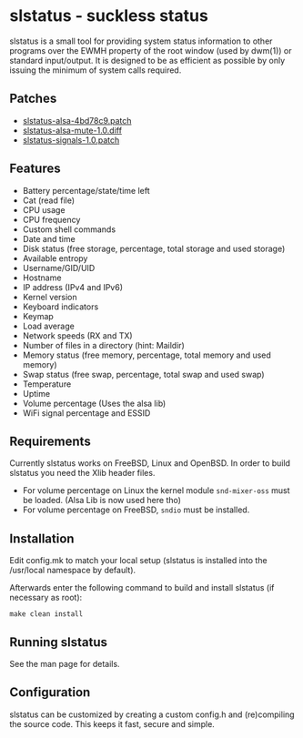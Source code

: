 slstatus - suckless status
==========================
slstatus is a small tool for providing system status information to other
programs over the EWMH property of the root window (used by dwm(1)) or
standard input/output. It is designed to be as efficient as possible by
only issuing the minimum of system calls required.

Patches
-------
-   [slstatus-alsa-4bd78c9.patch](https://tools.suckless.org/slstatus/patches/alsa/slstatus-alsa-4bd78c9.patch)
-   [slstatus-alsa-mute-1.0.diff](https://tools.suckless.org/slstatus/patches/alsa/slstatus-alsa-mute-1.0.diff)
-   [slstatus-signals-1.0.patch](https://tools.suckless.org/slstatus/patches/signals/slstatus-signals-1.0.patch)

Features
--------
-   Battery percentage/state/time left
-   Cat (read file)
-   CPU usage
-   CPU frequency
-   Custom shell commands
-   Date and time
-   Disk status (free storage, percentage, total storage and used storage)
-   Available entropy
-   Username/GID/UID
-   Hostname
-   IP address (IPv4 and IPv6)
-   Kernel version
-   Keyboard indicators
-   Keymap
-   Load average
-   Network speeds (RX and TX)
-   Number of files in a directory (hint: Maildir)
-   Memory status (free memory, percentage, total memory and used memory)
-   Swap status (free swap, percentage, total swap and used swap)
-   Temperature
-   Uptime
-   Volume percentage (Uses the alsa lib)
-   WiFi signal percentage and ESSID

Requirements
------------
Currently slstatus works on FreeBSD, Linux and OpenBSD.
In order to build slstatus you need the Xlib header files.

-   For volume percentage on Linux the kernel module `snd-mixer-oss` must be
  loaded. (Alsa Lib is now used here tho)
-   For volume percentage on FreeBSD, `sndio` must be installed.


Installation
------------
Edit config.mk to match your local setup (slstatus is installed into the
/usr/local namespace by default).

Afterwards enter the following command to build and install slstatus (if
necessary as root):

    make clean install

Running slstatus
----------------
See the man page for details.

Configuration
-------------
slstatus can be customized by creating a custom config.h and (re)compiling the
source code. This keeps it fast, secure and simple.
